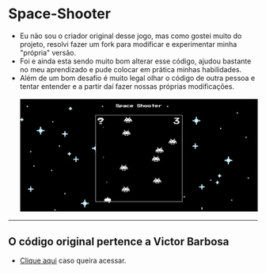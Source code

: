 # Space-Shooter
- Eu não sou o criador original desse jogo, mas como gostei muito do projeto, resolvi fazer um fork para modificar e experimentar minha "própria" versão.
- Foi e ainda esta sendo muito bom alterar esse código, ajudou bastante no meu aprendizado e pude colocar em prática minhas habilidades.
- Além de um bom desafio é muito legal olhar o código de outra pessoa e tentar entender e a partir daí fazer nossas próprias modificações. <br><br>
![image](./assets/images/screenshot.png)

-------------------------
## O código original pertence a Victor Barbosa

- [Clique aqui](https://github.com/V1ctorBarbosa/Space-Shooter) caso queira acessar.
